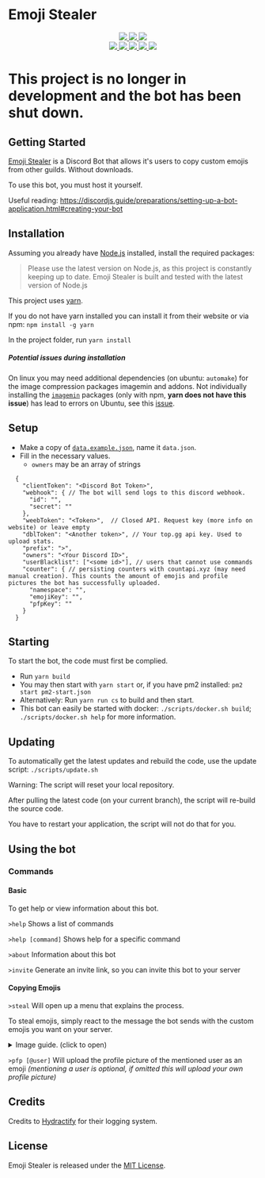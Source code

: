 # Emoji Stealer

<div>
  <p align="center">
    <a href="https://github.com/TMUniversal/Emoji-Stealer/blob/master/package.json#L3">
      <img src="https://img.shields.io/github/package-json/v/TMUniversal/Emoji-Stealer?style=flat&color=c4c4c4" />
    </a>
    <a href="https://tmuniversal.eu/redirect/discord">
      <img src="https://img.shields.io/discord/727551682090762280.svg?style=flat&logo=discord">
    </a>
    <a href="https://tmuniversal.eu/redirect/patreon">
      <img src="https://img.shields.io/badge/Patreon-support_me-fa6956.svg?style=flat&logo=patreon" />
    </a>
    <br />
    <a href="https://github.com/TMUniversal/Emoji-Stealer/actions">
      <img src="https://github.com/TMUniversal/Emoji-Stealer/workflows/Test/badge.svg" />
    </a>
    <a href="https://www.codacy.com/manual/Uni/Emoji-Stealer?utm_source=github.com&amp;utm_medium=referral&amp;utm_content=TMUniversal/Emoji-Stealer&amp;utm_campaign=Badge_Grade">
      <img src="https://app.codacy.com/project/badge/Grade/5d164400a96e44f1bac77bcdfeb1f883"/>
    </a>
    <a href="https://github.com/TMUniversal/Emoji-Stealer/issues">
      <img src="https://img.shields.io/github/issues/TMUniversal/Emoji-Stealer.svg?style=flat">
    </a>
    <a href="https://github.com/TMUniversal/Emoji-Stealer/graphs/contributors">
      <img src="https://img.shields.io/github/contributors/TMUniversal/Emoji-Stealer.svg?style=flat">
    </a>
    <a href="https://github.com/TMUniversal/Emoji-Stealer/blob/stable/LICENSE.md">
      <img src="https://img.shields.io/github/license/TMUniversal/Emoji-Stealer.svg?style=flat">
    </a>
  </p>
</div>

# This project is no longer in development and the bot has been shut down.

## Getting Started

[Emoji Stealer] is a Discord Bot that allows it's users to copy custom emojis from other guilds. Without downloads.

To use this bot, you must host it yourself.

Useful reading: https://discordjs.guide/preparations/setting-up-a-bot-application.html#creating-your-bot

## Installation

Assuming you already have [Node.js] installed, install the required packages:

> Please use the latest version on Node.js, as this project is constantly keeping up to date.
> Emoji Stealer is built and tested with the latest version of Node.js

This project uses [yarn].

If you do not have yarn installed you can install it from their website or via npm: `npm install -g yarn`

In the project folder, run `yarn install`

##### Potential issues during installation

On linux you may need additional dependencies (on ubuntu: `automake`) for the image compression packages imagemin and addons. Not individually installing the [`imagemin`] packages (only with npm, **yarn does not have this issue**) has lead to errors on Ubuntu, see this [issue](https://github.com/TMUniversal/Emoji-Stealer/issues/31#issuecomment-664607038).

## Setup

- Make a copy of [`data.example.json`], name it `data.json`.
- Fill in the necessary values.
  - `owners` may be an array of strings

```JS
  {
    "clientToken": "<Discord Bot Token>",
    "webhook": { // The bot will send logs to this discord webhook.
      "id": "",
      "secret": ""
    },
    "weebToken": "<Token>",  // Closed API. Request key (more info on website) or leave empty
    "dblToken": "<Another token>", // Your top.gg api key. Used to upload stats.
    "prefix": ">",
    "owners": "<Your Discord ID>",
    "userBlacklist": ["<some id>"], // users that cannot use commands
    "counter": { // persisting counters with countapi.xyz (may need manual creation). This counts the amount of emojis and profile pictures the bot has successfully uploaded.
      "namespace": "",
      "emojiKey": "",
      "pfpKey": ""
    }
  }
```

## Starting

To start the bot, the code must first be complied.

- Run `yarn build`
- You may then start with `yarn start` or, if you have pm2 installed: `pm2 start pm2-start.json`
- Alternatively: Run `yarn run cs` to build and then start.
- This bot can easily be started with docker: `./scripts/docker.sh build`; `./scripts/docker.sh help` for more information.

## Updating

To automatically get the latest updates and rebuild the code, use the update script: `./scripts/update.sh`

Warning: The script will reset your local repository.

After pulling the latest code (on your current branch), the script will re-build the source code.

You have to restart your application, the script will not do that for you.

## Using the bot

### Commands

#### Basic

To get help or view information about this bot.

`>help` Shows a list of commands

`>help [command]` Shows help for a specific command

`>about` Information about this bot

`>invite` Generate an invite link, so you can invite this bot to your server

#### Copying Emojis

`>steal` Will open up a menu that explains the process.

To steal emojis, simply react to the message the bot sends with the custom emojis you want on your server.

<details>

<summary>Image guide. (click to open)</summary>

<img src="https://i.imgur.com/fs8jicD.png" />

<img src="https://i.imgur.com/fh4ZGeZ.png?1" />

<img src="https://i.imgur.com/kGpbUe4.png" />

<img src="https://i.imgur.com/IZTFiIA.png" />

</details>

`>pfp [@user]` Will upload the profile picture of the mentioned user as an emoji _(mentioning a user is optional, if omitted this will upload your own profile picture)_

## Credits

Credits to [Hydractify] for their logging system.

## License

Emoji Stealer is released under the [MIT License](LICENSE.md).

<!-- Getting started -->

[emoji stealer]: https://github.com/TMUniversal/Emoji-Stealer

<!-- Installation -->

[`imagemin`]: https://www.npmjs.com/package/imagemin
[node.js]: https://nodejs.org/en/download/current/
[yarn]: https://classic.yarnpkg.com/en/docs/install/

<!-- Setup -->

[`data.example.json`]: https://github.com/TMUniversal/Emoji-Stealer/blob/master/data.example.json

<!-- Credits -->

[hydractify]: https://github.com/Hydractify/kanna_kobayashi
